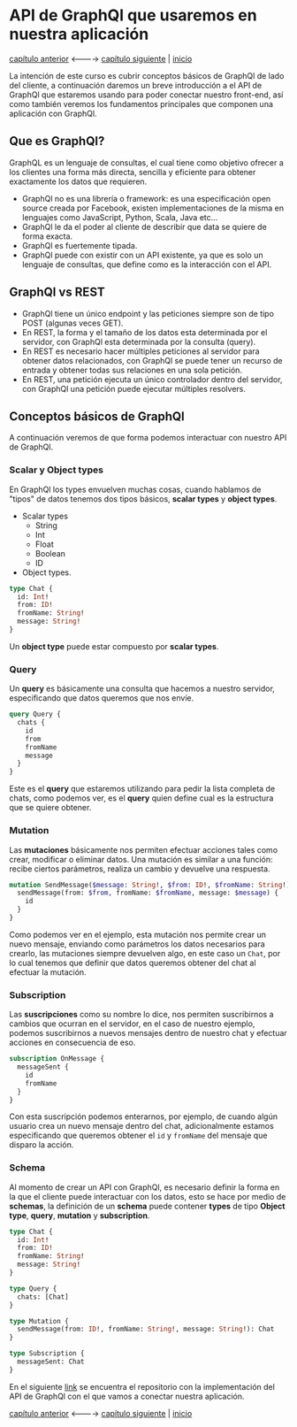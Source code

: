 # API de GraphQl que usaremos en nuestra aplicación

[capítulo anterior](Chapter_01.md) <----> [capítulo siguiente](Chapter_03.md) | [inicio](README.md)

La intención de este curso es cubrir conceptos básicos de GraphQl de lado del cliente, a continuación daremos un breve introducción a el API de GraphQl que estaremos usando para poder conectar nuestro front-end, así como también veremos los fundamentos principales que componen una aplicación con GraphQl.

## Que es GraphQl?

GraphQL es un lenguaje de consultas, el cual tiene como objetivo ofrecer a los clientes una forma más directa, sencilla y eficiente para obtener exactamente los datos que requieren.

- GraphQl no es una librería o framework: es una especificación open source creada por Facebook, existen implementaciones de la misma en lenguajes como JavaScript, Python, Scala, Java etc...
- GraphQl le da el poder al cliente de describir que data se quiere de forma exacta.
- GraphQl es fuertemente tipada.
- GraphQl puede con existir con un API existente, ya que es solo un lenguaje de consultas, que define como es la interacción con el API.

## GraphQl vs REST

- GraphQl tiene un único endpoint y las peticiones siempre son de tipo POST (algunas veces GET).
- En REST, la forma y el tamaño de los datos esta determinada por el servidor, con GraphQl esta determinada por la consulta (query).
- En REST es necesario hacer múltiples peticiones al servidor para obtener datos relacionados, con GraphQl se puede tener un recurso de entrada y obtener todas sus relaciones en una sola petición.
- En REST, una petición ejecuta un único controlador dentro del servidor, con GraphQl una petición puede ejecutar múltiples resolvers.

## Conceptos básicos de GraphQl

A continuación veremos de que forma podemos interactuar con nuestro API de GraphQl.

### Scalar y Object types

En GraphQl los types envuelven muchas cosas, cuando hablamos de "tipos" de datos tenemos dos tipos básicos, **scalar types** y **object types**.

- Scalar types
  - String
  - Int
  - Float
  - Boolean
  - ID
- Object types.

```graphql
type Chat {
  id: Int!
  from: ID!
  fromName: String!
  message: String!
}
```

Un **object type** puede estar compuesto por **scalar types**.

### Query

Un **query** es básicamente una consulta que hacemos a nuestro servidor, especificando que datos queremos que nos envíe.

```graphql
query Query {
  chats {
    id
    from
    fromName
    message
  }
}
```

Este es el **query** que estaremos utilizando para pedir la lista completa de chats, como podemos ver, es el **query** quien define cual es la estructura que se quiere obtener.

### Mutation

Las **mutaciones** básicamente nos permiten efectuar acciones tales como crear, modificar o eliminar datos. Una mutación es similar a una función: recibe ciertos parámetros, realiza un cambio y devuelve una respuesta.

```graphql
mutation SendMessage($message: String!, $from: ID!, $fromName: String!) {
  sendMessage(from: $from, fromName: $fromName, message: $message) {
    id
  }
}
```

Como podemos ver en el ejemplo, esta mutación nos permite crear un nuevo mensaje, enviando como parámetros los datos necesarios para crearlo, las mutaciones siempre devuelven algo, en este caso un `Chat`, por lo cual tenemos que definir que datos queremos obtener del chat al efectuar la mutación.

### Subscription

Las **suscripciones** como su nombre lo dice, nos permiten suscribirnos a cambios que ocurran en el servidor, en el caso de nuestro ejemplo, podemos suscribirnos a nuevos mensajes dentro de nuestro chat y efectuar acciones en consecuencia de eso.

```graphql
subscription OnMessage {
  messageSent {
    id
    fromName
  }
}
```

Con esta suscripción podemos enterarnos, por ejemplo, de cuando algún usuario crea un nuevo mensaje dentro del chat, adicionalmente estamos especificando que queremos obtener el `id` y `fromName` del mensaje que disparo la acción.

### Schema

Al momento de crear un API con GraphQl, es necesario definir la forma en la que el cliente puede interactuar con los datos, esto se hace por medio de **schemas**, la definición de un **schema** puede contener **types** de tipo **Object type**, **query**, **mutation** y **subscription**.

```graphql
type Chat {
  id: Int!
  from: ID!
  fromName: String!
  message: String!
}

type Query {
  chats: [Chat]
}

type Mutation {
  sendMessage(from: ID!, fromName: String!, message: String!): Chat
}

type Subscription {
  messageSent: Chat
}
```

En el siguiente [link](https://github.com/sanserna/graphql-chat-server) se encuentra el repositorio con la implementación del API de GraphQl con el que vamos a conectar nuestra aplicación.

[capítulo anterior](Chapter_01.md) <----> [capítulo siguiente](Chapter_03.md) | [inicio](README.md)
